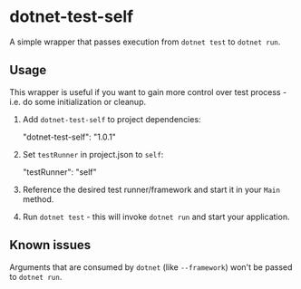 # dotnet-test-self

A simple wrapper that passes execution from `dotnet test` to `dotnet run`.

## Usage

This wrapper is useful if you want to gain more control over test process - i.e. do some initialization or cleanup.

1. Add `dotnet-test-self` to project dependencies:

    "dotnet-test-self": "1.0.1"
    
2. Set `testRunner` in project.json to `self`:
	
	"testRunner": "self"
	
3. Reference the desired test runner/framework and start it in your `Main` method.

4. Run `dotnet test` - this will invoke `dotnet run` and start your application. 

## Known issues

Arguments that are consumed by `dotnet` (like `--framework`) won't be passed to `dotnet run`.
